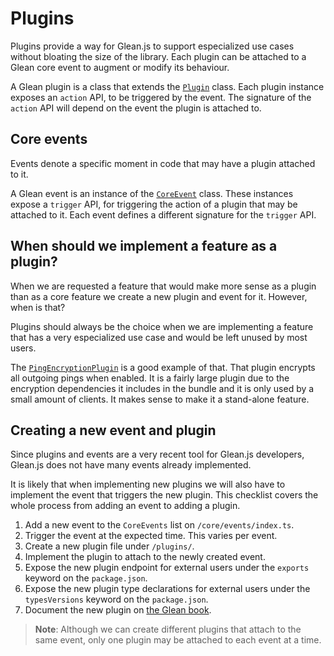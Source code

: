 # Plugins

Plugins provide a way for Glean.js to support especialized use cases without bloating
the size of the library. Each plugin can be attached to a Glean core event to augment
or modify its behaviour.

A Glean plugin is a class that extends the [`Plugin`](https://mozilla.github.io/glean.js/classes/plugins.default.html) class. Each plugin instance exposes an
`action` API, to be triggered by the event. The signature of the `action` API will depend on
the event the plugin is attached to.

## Core events

Events denote a specific moment in code that may have a plugin attached to it.

A Glean event is an instance of the [`CoreEvent`](https://mozilla.github.io/glean.js/classes/core_events.CoreEvent.html) class. These instances expose a `trigger` API,
for triggering the action of a plugin that may be attached to it. Each event defines a different
signature for the `trigger` API.

## When should we implement a feature as a plugin?

When we are requested a feature that would make more sense as a plugin than as a core feature
we create a new plugin and event for it. However, when is that?

Plugins should always be the choice when we are implementing a feature that has a very especialized
use case and would be left unused by most users.

The [`PingEncryptionPlugin`](https://mozilla.github.io/glean.js/classes/plugins_encryption.default.html)
is a good example of that. That plugin encrypts all outgoing pings when enabled. It is a fairly large
plugin due to the encryption dependencies it includes in the bundle and it is only used by a small
amount of clients. It makes sense to make it a stand-alone feature.

## Creating a new event and plugin

Since plugins and events are a very recent tool for Glean.js developers,
Glean.js does not have many events already implemented.

It is likely that when implementing new plugins we will also have to implement the event that
triggers the new plugin. This checklist covers the whole process from adding an event to adding a plugin.

1. Add a new event to the `CoreEvents` list on `/core/events/index.ts`.
2. Trigger the event at the expected time. This varies per event.
3. Create a new plugin file under `/plugins/`.
4. Implement the plugin to attach to the newly created event.
5. Expose the new plugin endpoint for external users under the `exports` keyword on the `package.json`.
6. Expose the new plugin type declarations for external users under the `typesVersions` keyword on the `package.json`.
7. Document the new plugin on [the Glean book](https://mozilla.github.io/glean/book/language-bindings/javascript/plugins/index.html).

> **Note**: Although we can create different plugins that attach to the same event,
> only one plugin may be attached to each event at a time.
